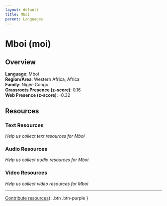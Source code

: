 ```yaml
---
layout: default
title: Mboi
parent: Languages
---
```


# Mboi (moi)

## Overview

**Language**: Mboi  
**Region/Area**: Western Africa, Africa  
**Family**: Niger-Congo  
**Grassroots Presence (z-score)**: 0.16  
**Web Presence (z-score)**: -0.32  

## Resources

### Text Resources
*Help us collect text resources for Mboi*

### Audio Resources
*Help us collect audio resources for Mboi*

### Video Resources
*Help us collect video resources for Mboi*

---

[Contribute resources](https://forms.office.com/e/1SfLJx3u1r){: .btn .btn-purple }
